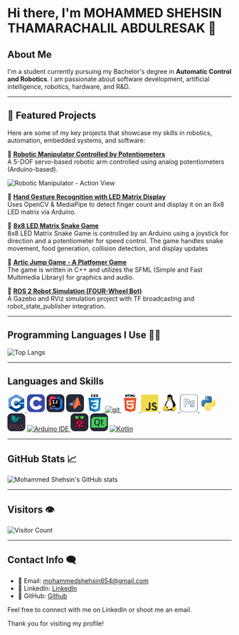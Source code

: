 # Hi there, I'm MOHAMMED SHEHSIN THAMARACHALIL ABDULRESAK 👋

## About Me

I'm a student currently pursuing my Bachelor's degree in **Automatic Control and Robotics**. I am passionate about software development, artificial intelligence, robotics, hardware, and R&D.

---

## 🧠 Featured Projects

Here are some of my key projects that showcase my skills in robotics, automation, embedded systems, and software:

🔸 [**Robotic Manipulator Controlled by Potentiometers**](https://github.com/Mohammed-Shehsin/Manipulator)  
A 5-DOF servo-based robotic arm controlled using analog potentiometers (Arduino-based).

![Robotic Manipulator - Action View](./Manipulator/img/action_view.png)

🔸 [**Hand Gesture Recognition with LED Matrix Display**](https://github.com/Mohammed-Shehsin/Hand-gesture-recognition--)  
Uses OpenCV & MediaPipe to detect finger count and display it on an 8x8 LED matrix via Arduino.

🔸 [**8x8 LED Matrix Snake Game**](https://github.com/Mohammed-Shehsin/8x8-MATRIX-LED---SNAKE-GAME-MOUDLE)  
8x8 LED Matrix Snake Game is controlled by an Arduino using a joystick for direction and a potentiometer for speed control. The game handles snake movement, food generation, collision detection, and display updates

🔸 [**Artic Jump Game - A Platfomer Game**](https://github.com/Mohammed-Shehsin/Artic-Jump)  
The game is written in C++ and utilizes the SFML (Simple and Fast Multimedia Library) for graphics and audio.

🔸 [**ROS 2 Robot Simulation (FOUR-Wheel Bot)**](https://github.com/Mohammed-Shehsin/Four-Wheel-Bot-ROS2)  
A Gazebo and RViz simulation project with TF broadcasting and robot_state_publisher integration.

---

## Programming Languages I Use 👨‍💻

![Top Langs](https://github-readme-stats.vercel.app/api/top-langs/?username=Mohammed-Shehsin&layout=compact)

---

## Languages and Skills

<p align="left">
  <a href="https://www.w3schools.com/cpp/" target="_blank" rel="noreferrer">
    <img src="https://raw.githubusercontent.com/devicons/devicon/master/icons/cplusplus/cplusplus-original.svg" alt="cplusplus" width="40" height="40"/>
  </a>
  <img src="./Icon/C.svg" width="40" height="40">
  <img src="./Icon/Idea-Dark.svg" width="40" height="40">
  <img src="./Icon/Matlab-Dark.svg" width="40" height="40">
  <a href="https://www.w3schools.com/css/" target="_blank" rel="noreferrer">
    <img src="https://raw.githubusercontent.com/devicons/devicon/master/icons/css3/css3-original-wordmark.svg" alt="css3" width="40" height="40"/>
  </a>
  <a href="https://git-scm.com/" target="_blank" rel="noreferrer">
    <img src="https://www.vectorlogo.zone/logos/git-scm/git-scm-icon.svg" alt="git" width="40" height="40"/>
  </a>
  <a href="https://www.w3.org/html/" target="_blank" rel="noreferrer">
    <img src="https://raw.githubusercontent.com/devicons/devicon/master/icons/html5/html5-original-wordmark.svg" alt="html5" width="40" height="40"/>
  </a>
  <a href="https://developer.mozilla.org/en-US/docs/Web/JavaScript" target="_blank" rel="noreferrer">
    <img src="https://raw.githubusercontent.com/devicons/devicon/master/icons/javascript/javascript-original.svg" alt="javascript" width="40" height="40"/>
  </a>
  <a href="https://www.linux.org/" target="_blank" rel="noreferrer">
    <img src="https://raw.githubusercontent.com/devicons/devicon/master/icons/linux/linux-original.svg" alt="linux" width="40" height="40"/>
  </a>
  <a href="https://www.photoshop.com/en" target="_blank" rel="noreferrer">
    <img src="https://raw.githubusercontent.com/devicons/devicon/master/icons/photoshop/photoshop-line.svg" alt="photoshop" width="40" height="40"/>
  </a>
  <a href="https://www.python.org" target="_blank" rel="noreferrer">
    <img src="https://raw.githubusercontent.com/devicons/devicon/master/icons/python/python-original.svg" alt="python" width="40" height="40"/>
  </a>
  <img src="./Icon/LaTeX-Dark.svg" width="40" height="40">
  <a href="https://www.arduino.cc/" target="_blank" rel="noreferrer">
    <img src="https://www.vectorlogo.zone/logos/arduino/arduino-icon.svg" alt="Arduino IDE" width="40" height="40"/>
  </a>
  <img src="./Icon/RaspberryPi-Dark.svg" width="40" height="40">
  <img src="./Icon/QT-Dark.svg" width="40" height="40">
  <a href="https://kotlinlang.org/" target="_blank" rel="noreferrer">
    <img src="https://www.vectorlogo.zone/logos/kotlinlang/kotlinlang-icon.svg" alt="Kotlin" width="40" height="40"/>
  </a>
</p>

---

## GitHub Stats 📈

![Mohammed Shehsin's GitHub stats](https://github-readme-stats.vercel.app/api?username=Mohammed-Shehsin&show_icons=true)

---

## Visitors 👁

![Visitor Count](https://profile-counter.glitch.me/Mohammed-Shehsin/count.svg)

---

## Contact Info 🗨

- 📧 Email:    [mohammedshehsin654@gmail.com](mailto:mohammedshehsin654@gmail.com)  
- 💼 LinkedIn: [LinkedIn](https://www.linkedin.com/in/mohammed-shehsin-ta-621b50203/)  
- 🐧 GitHub:   [Github](https://github.com/Mohammed-Shehsin)

Feel free to connect with me on LinkedIn or shoot me an email.

Thank you for visiting my profile!
